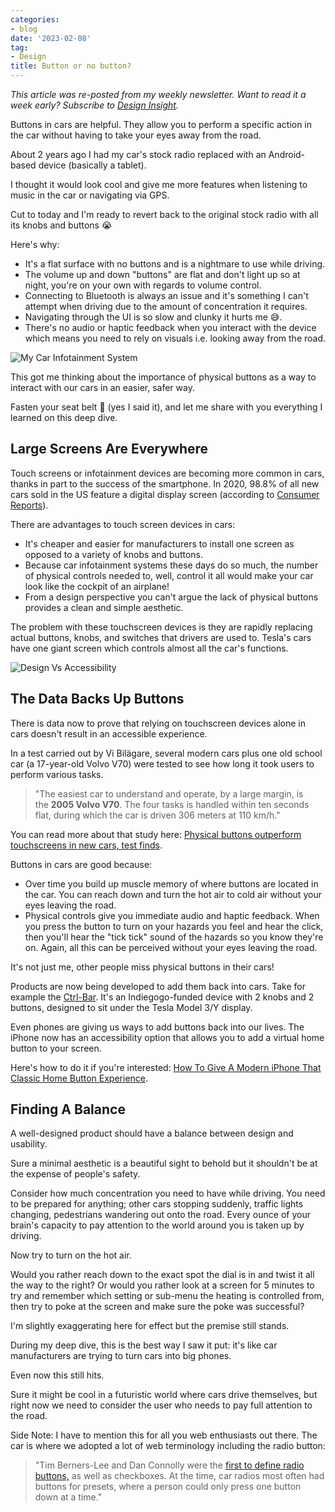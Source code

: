 ```yaml
---
categories:
- blog
date: '2023-02-08'
tag:
- Design
title: Button or no button?
---
```


*This article was re-posted from my weekly newsletter. Want to read it a week early? Subscribe to [Design Insight](https://designinsight.substack.com/).*

Buttons in cars are helpful. They allow you to perform a specific action in the car without having to take your eyes away from the road.

About 2 years ago I had my car's stock radio replaced with an Android-based device (basically a tablet). 

I thought it would look cool and give me more features when listening to music in the car or navigating via GPS.

Cut to today and I'm ready to revert back to the original stock radio with all its knobs and buttons 😭

Here's why:

- It's a flat surface with no buttons and is a nightmare to use while driving.
- The volume up and down "buttons" are flat and don't light up so at night, you're on your own with regards to volume control.
- Connecting to Bluetooth is always an issue and it's something I can't attempt when driving due to the amount of concentration it requires.
- Navigating through the UI is so slow and clunky it hurts me 😅.
- There's no audio or haptic feedback when you interact with the device which means you need to rely on visuals i.e. looking away from the road.

![My Car Infotainment System](/assets/images/2023/MXA23005/car-device.png)

This got me thinking about the importance of physical buttons as a way to interact with our cars in an easier, safer way.

Fasten your seat belt 🚗 (yes I said it), and let me share with you everything I learned on this deep dive.

## Large Screens Are Everywhere

Touch screens or infotainment devices are becoming more common in cars, thanks in part to the success of the smartphone. In 2020, 98.8% of all new cars sold in the US feature a digital display screen (according to [Consumer Reports](https://www.consumerreports.org/infotainment-systems/screen-stars-in-car-infotainment-systems/)).

There are advantages to touch screen devices in cars:

- It's cheaper and easier for manufacturers to install one screen as opposed to a variety of knobs and buttons.
- Because car infotainment systems these days do so much, the number of physical controls needed to, well, control it all would make your car look like the cockpit of an airplane!
- From a design perspective you can't argue the lack of physical buttons provides a clean and simple aesthetic.

The problem with these touchscreen devices is they are rapidly replacing actual buttons, knobs, and switches that drivers are used to. Tesla's cars have one giant screen which controls almost all the car's functions.

![Design Vs Accessibility](/assets/images/2023/MXA23005/design-accessibility.png)

## The Data Backs Up Buttons

There is data now to prove that relying on touchscreen devices alone in cars doesn't result in an accessible experience.

In a test carried out by Vi Bilägare, several modern cars plus one old school car (a 17-year-old Volvo V70) were tested to see how long it took users to perform various tasks.

> "The easiest car to understand and operate, by a large margin, is the **2005 Volvo V70**. The four tasks is handled within ten seconds flat, during which the car is driven 306 meters at 110 km/h."


You can read more about that study here: [Physical buttons outperform touchscreens in new cars, test finds](https://www.vibilagare.se/english/physical-buttons-outperform-touchscreens-new-cars-test-finds).

Buttons in cars are good because:

- Over time you build up muscle memory of where buttons are located in the car. You can reach down and turn the hot air to cold air without your eyes leaving the road.
- Physical controls give you immediate audio and haptic feedback. When you press the button to turn on your hazards you feel and hear the click, then you'll hear the "tick tick" sound of the hazards so you know they're on. Again, all this can be perceived without your eyes leaving the road.

It's not just me, other people miss physical buttons in their cars!

Products are now being developed to add them back into cars. Take for example the [Ctrl-Bar](https://mashable.com/article/tesla-ctrl-bar). It's an Indiegogo-funded device with 2 knobs and 2 buttons, designed to sit under the Tesla Model 3/Y display.

Even phones are giving us ways to add buttons back into our lives. The iPhone now has an accessibility option that allows you to add a virtual home button to your screen.

Here's how to do it if you're interested: [How To Give A Modern iPhone That Classic Home Button Experience](https://screenrant.com/add-home-button-new-iphone-13-virtual-how/).

## Finding A Balance

A well-designed product should have a balance between design and usability.

Sure a minimal aesthetic is a beautiful sight to behold but it shouldn't be at the expense of people's safety.

Consider how much concentration you need to have while driving. You need to be prepared for anything; other cars stopping suddenly, traffic lights changing, pedestrians wandering out onto the road. Every ounce of your brain's capacity to pay attention to the world around you is taken up by driving. 

Now try to turn on the hot air.

Would you rather reach down to the exact spot the dial is in and twist it all the way to the right? Or would you rather look at a screen for 5 minutes to try and remember which setting or sub-menu the heating is controlled from, then try to poke at the screen and make sure the poke was successful?

I'm slightly exaggerating here for effect but the premise still stands.

During my deep dive, this is the best way I saw it put: it's like car manufacturers are trying to turn cars into big phones. 

Even now this still hits.

Sure it might be cool in a futuristic world where cars drive themselves, but right now we need to consider the user who needs to pay full attention to the road.

Side Note: I have to mention this for all you web enthusiasts out there. The car is where we adopted a lot of web terminology including the radio button:

> "Tim Berners-Lee and Dan Connolly were the [first to define radio buttons,](https://tools.ietf.org/html/rfc1866) as well as checkboxes. At the time, car radios most often had buttons for presets, where a person could only press one button down at a time."